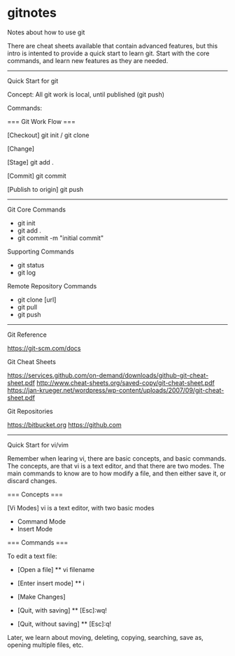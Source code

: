 # gitnotes
Notes about how to use git

There are cheat sheets available that contain advanced features, but this intro is intented to provide a quick start to learn git.  Start with the core commands, and learn new features as they are needed.

---------------------------------------------------------
Quick Start for git

Concept: All git work is local, until published (git push)

Commands:

=== Git Work Flow ===

[Checkout]
git init / git clone

[Change]

[Stage]
git add .

[Commit]
git commit

[Publish to origin]
git push

---------------------------------------------------------

Git Core Commands

  * git init
  * git add .
  * git commit -m "initial commit"

Supporting Commands

  * git status
  * git log

Remote Repository Commands

  * git clone [url]
  * git pull
  * git push

---------------------------------------------------------
Git Reference

https://git-scm.com/docs

Git Cheat Sheets

https://services.github.com/on-demand/downloads/github-git-cheat-sheet.pdf
http://www.cheat-sheets.org/saved-copy/git-cheat-sheet.pdf
https://jan-krueger.net/wordpress/wp-content/uploads/2007/09/git-cheat-sheet.pdf

Git Repositories

https://bitbucket.org
https://github.com

---------------------------------------------------------

Quick Start for vi/vim

Remember when learing vi, there are basic concepts, and basic commands.  The concepts, are that vi is a text editor, and that there are two modes.  The main commands to know are to how modify a file, and then either save it, or discard changes.

=== Concepts ===

[Vi Modes]
vi is a text editor, with two basic modes
  *  Command Mode
  *  Insert Mode


=== Commands ===

To edit a text file:

  * [Open a file]
  **   vi filename
  * [Enter insert mode]
  ** i
  * [Make Changes]

  * [Quit, with saving]
  ** [Esc]:wq!
  * [Quit, without saving]
  ** [Esc]:q!


Later, we learn about moving, deleting, copying, searching, save as, opening multiple files, etc.

